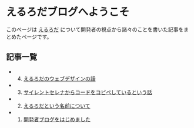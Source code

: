 # えるろだブログへようこそ

このページは [えるろだ](https://l-uploader.puresign.tokyo) について開発者の視点から諸々のことを書いた記事をまとめたページです。

## 記事一覧
- 4. [えるろだのウェブデザインの話](/article004)
- 3. [サイレントセレナからコードをコピペしているという話](/article003)
- 2. [えるろだという名前について](/article002)
- 1. [開発者ブログをはじめました](/article001)
